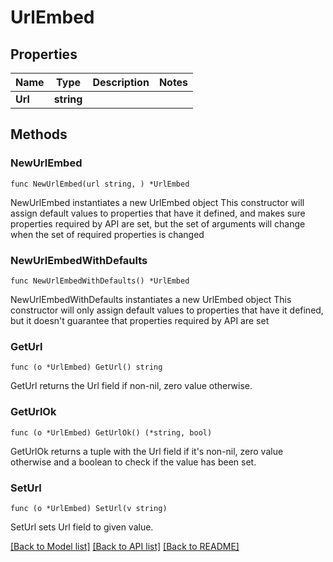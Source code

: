 # UrlEmbed

## Properties

Name | Type | Description | Notes
------------ | ------------- | ------------- | -------------
**Url** | **string** |  | 

## Methods

### NewUrlEmbed

`func NewUrlEmbed(url string, ) *UrlEmbed`

NewUrlEmbed instantiates a new UrlEmbed object
This constructor will assign default values to properties that have it defined,
and makes sure properties required by API are set, but the set of arguments
will change when the set of required properties is changed

### NewUrlEmbedWithDefaults

`func NewUrlEmbedWithDefaults() *UrlEmbed`

NewUrlEmbedWithDefaults instantiates a new UrlEmbed object
This constructor will only assign default values to properties that have it defined,
but it doesn't guarantee that properties required by API are set

### GetUrl

`func (o *UrlEmbed) GetUrl() string`

GetUrl returns the Url field if non-nil, zero value otherwise.

### GetUrlOk

`func (o *UrlEmbed) GetUrlOk() (*string, bool)`

GetUrlOk returns a tuple with the Url field if it's non-nil, zero value otherwise
and a boolean to check if the value has been set.

### SetUrl

`func (o *UrlEmbed) SetUrl(v string)`

SetUrl sets Url field to given value.



[[Back to Model list]](../README.md#documentation-for-models) [[Back to API list]](../README.md#documentation-for-api-endpoints) [[Back to README]](../README.md)



